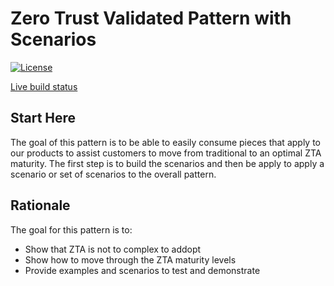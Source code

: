 # Zero Trust Validated Pattern with Scenarios

[![License](https://img.shields.io/badge/License-Apache%202.0-blue.svg)](https://opensource.org/licenses/Apache-2.0)

[Live build status](https://validatedpatterns.io/ci/?pattern=mcgitops)

## Start Here

The goal of this pattern is to be able to easily consume pieces that apply to our products to assist customers to move from traditional to an optimal ZTA maturity.  The first step is to build the scenarios and then be apply to apply a scenario or set of scenarios to the overall pattern.

## Rationale

The goal for this pattern is to:

* Show that ZTA is not to complex to addopt
* Show how to move through the ZTA maturity levels
* Provide examples and scenarios to test and demonstrate
